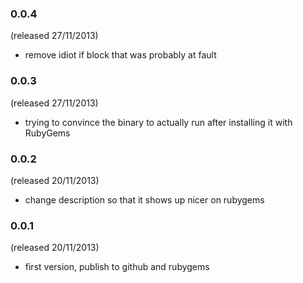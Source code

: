 ### 0.0.4
(released 27/11/2013)

- remove idiot if block that was probably at fault

### 0.0.3
(released 27/11/2013)

- trying to convince the binary to actually run after installing it with RubyGems

### 0.0.2
(released 20/11/2013)

- change description so that it shows up nicer on rubygems

### 0.0.1
(released 20/11/2013)

- first version, publish to github and rubygems
